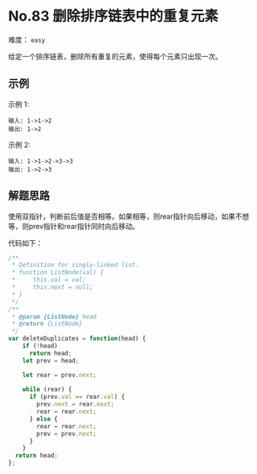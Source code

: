 # No.83 删除排序链表中的重复元素

难度： `easy`

给定一个排序链表，删除所有重复的元素，使得每个元素只出现一次。

## 示例

示例 1:

```
输入: 1->1->2
输出: 1->2
```
示例 2:
```
输入: 1->1->2->3->3
输出: 1->2->3
```

## 解题思路

使用双指针，判断前后值是否相等。如果相等，则rear指针向后移动，如果不想等，则prev指针和rear指针同时向后移动。

代码如下：

```javascript
/**
 * Definition for singly-linked list.
 * function ListNode(val) {
 *     this.val = val;
 *     this.next = null;
 * }
 */
/**
 * @param {ListNode} head
 * @return {ListNode}
 */
var deleteDuplicates = function(head) {
    if (!head)
      return head;
    let prev = head;

    let rear = prev.next;
    
    while (rear) {
      if (prev.val == rear.val) {
        prev.next = rear.next;
        rear = rear.next;
      } else {
        rear = rear.next;
        prev = prev.next;
      }
    }
  return head;
};
```